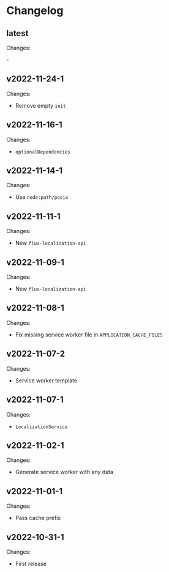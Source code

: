 # Changelog

## latest

Changes:

\-

## v2022-11-24-1

Changes:

- Remove empty `init`

## v2022-11-16-1

Changes:

- `optionalDependencies`

## v2022-11-14-1

Changes:

- Use `node:path/posix`

## v2022-11-11-1

Changes:

- New `flux-localization-api`

## v2022-11-09-1

Changes:

- New `flux-localization-api`

## v2022-11-08-1

Changes:

- Fix missing service worker file in `APPLICATION_CACHE_FILES`

## v2022-11-07-2

Changes:

- Service worker template

## v2022-11-07-1

Changes:

- `LocalizationService`

## v2022-11-02-1

Changes:

- Generate service worker with any data

## v2022-11-01-1

Changes:

- Pass cache prefix

## v2022-10-31-1

Changes:

- First release
